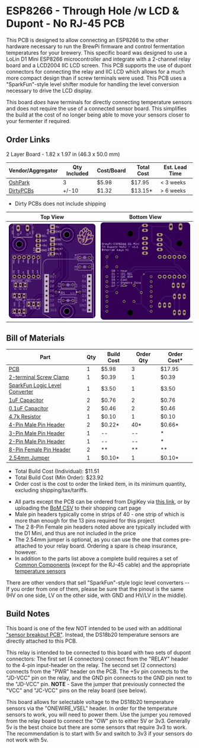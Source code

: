 ESP8266 - Through Hole /w LCD & Dupont - No RJ-45 PCB
=====================================================

This PCB is designed to allow connecting an ESP8266 to the other hardware necessary to run the BrewPi firmware and 
control fermentation temperatures for your brewery. This specific board was designed to use a LoLin D1 Mini ESP8266 
microcontroller and integrate with a 2-channel relay board and a LCD2004 IIC LCD screen. This PCB supports the use of 
dupont connectors for connecting the relay and IIC LCD which allows for a much more compact design than if screw 
terminals were used. This PCB uses a "SparkFun"-style level shifter module for handling the level conversion necessary 
to drive the LCD display.

This board *does* have terminals for directly connecting temperature sensors and does not require the use of a connected
sensor board. This simplifies the build at the cost of no longer being able to move your sensors closer to your 
fermenter if required. 


Order Links
-----------

2 Layer Board - 1.82 x 1.97 in (46.3 x 50.0 mm)

| Vendor/Aggregator                                                                                | Qty Included | Cost/Board | Total Cost | Est. Lead Time |
|--------------------------------------------------------------------------------------------------|--------------|------------|------------|----------------|
| [OshPark](https://oshpark.com/shared_projects/hdqCEBHe)                                          | 3            | $5.98      | $17.95     | < 3 weeks      |
| [DirtyPCBs](https://dirtypcbs.com/store/designer/details/Thorrak/6486/d1-lcd-th-dupont-norj-zip) | +/-10        | $1.32      | $13.15*    | > 6 weeks      |

- Dirty PCBs does not include shipping

| Top View          | Bottom View          |
| ----------------- |:--------------------:|
| ![Board Top][top] | ![Board Bottom][bot] |

[top]: imgs/LCD%20TH%20Dupont%20NoRJ%20Top.png "Board Top"
[bot]: imgs/LCD%20TH%20Dupont%20NoRJ%20Bottom.png "Board Bottom"


Bill of Materials
------------------------------

| Part                                                                                                                   | Qty | Build Cost  | Order Qty  | Order Cost*  |
|------------------------------------------------------------------------------------------------------------------------|-----|-------------|------------|--------------|
| [PCB](https://oshpark.com/shared_projects/hdqCEBHe)                                                                    | 1   | $5.98       | 3          | $17.95       |
| [2-terminal Screw Clamp](https://www.digikey.com/en/products/detail/w%C3%BCrth-elektronik/691137710002/6644051)        | 1   | $0.39       | 1          | $0.39        |
| [SparkFun Logic Level Converter](https://www.digikey.com/en/products/detail/sparkfun-electronics/BOB-12009/5673795)    | 1   | $3.50       | 1          | $3.50        |
| [1uF Capacitor](https://www.digikey.com/en/products/detail/tdk-corporation/FG18X7R1E105KRT00/7326658)                  | 2   | $0.76       | 2          | $0.76        |
| [0.1uF Capacitor](https://www.digikey.com/en/products/detail/kemet/C315C104M5U5TA7303/3726116)                         | 2   | $0.46       | 2          | $0.46        |
| [4.7k Resistor](https://www.digikey.com/en/products/detail/stackpole-electronics-inc/CF14JT4K70/1741428)               | 1   | $0.10       | 1          | $0.10        |
| [4-Pin Male Pin Header](https://www.digikey.com/en/products/detail/sullins-connector-solutions/PRPC040SAAN-RC/2775214) | 2   | $0.22*      | 40*        | $0.66*       |
| [3-Pin Male Pin Header](https://www.digikey.com/en/products/detail/sullins-connector-solutions/PRPC040SAAN-RC/2775214) | 1   | --          | --         | *            |
| [2-Pin Male Pin Header](https://www.digikey.com/en/products/detail/sullins-connector-solutions/PRPC040SAAN-RC/2775214) | 1   | --          | --         | *            |
| [8-Pin Female Pin Header](https://www.digikey.com/en/products/detail/adam-tech/RS1-08-G/9832056)                       | 2   | **          | **         | **           |
| [2.54mm Jumper](https://www.digikey.com/en/products/detail/sullins-connector-solutions/STC02SYAN/76372)                | 1   | $0.10*      | 1          | $0.10*       |

* Total Build Cost (Individual): $11.51
* Total Build Cost (Min Order): $23.92
* Order cost is the cost to order the linked item, in its minimum quantity, excluding shipping/tax/tariffs.

- All parts except the PCB can be ordered from DigiKey via [this link](https://www.digikey.com/short/m3qm34m9), or by uploading the [BoM CSV](D1%20-%20LCD%20TH%20Dupont%20NoRJ%20DigiKey%20BOM.csv) to their shopping cart page
- Male pin headers typically come in strips of 40 - one strip of which is more than enough for the 13 pins required for this project
- The 2 8-Pin Female pin headers noted above are typically included with the D1 Mini, and thus are not included in the price
- The 2.54mm jumper is optional, as you can use the one that comes pre-attached to your relay board. Ordering a spare is cheap insurance, however.
- In addition to the parts list above a complete build requires a set of [Common Components](Common%20Components.md) (except for the RJ-45 cable) and the appropriate [temperature sensors](../BrewPi%20Sensor%20Boards/RJ-45%20Sensor%20Breakout.md#temperature-sensors)

There are other vendors that sell "SparkFun"-style logic level converters -- If you order from one of them, please be sure that the pinout is the same (HV on one side, LV on the other side, with GND and HV/LV in the middle).




Build Notes
-----------

This board is one of the few NOT intended to be used with an additional ["sensor breakout PCB"](../BrewPi%20Sensor%20Boards/README.md). Instead, the DS18b20 temperature sensors are directly attached to this PCB.

This relay is intended to be connected to this board with two sets of dupont connectors: The first set (4 connectors) connect from the "RELAY" header to the 4-pin input-header on the relay. The second set (2 connectors) connects from the "PWR" header on the PCB. The +5v pin connects to the "JD-VCC" pin on the relay, and the GND pin connects to the GND pin next to the "JD-VCC" pin. **NOTE** - Save the jumper that previously connected the "VCC" and "JC-VCC" pins on the relay board (see below).

This board allows for selectable voltage to the DS18b20 temperature sensors via the "ONEWIRE_VSEL" header. In order for the temperature sensors to work, you will need to power them. Use the jumper you removed from the relay board to connect the "OW" pin to either 5V or 3v3. Generally 5v is the best choice but there are some sensors that require 3v3 to work. The recommendation is to start with 5v and switch to 3v3 if your sensors do not work with 5v.
